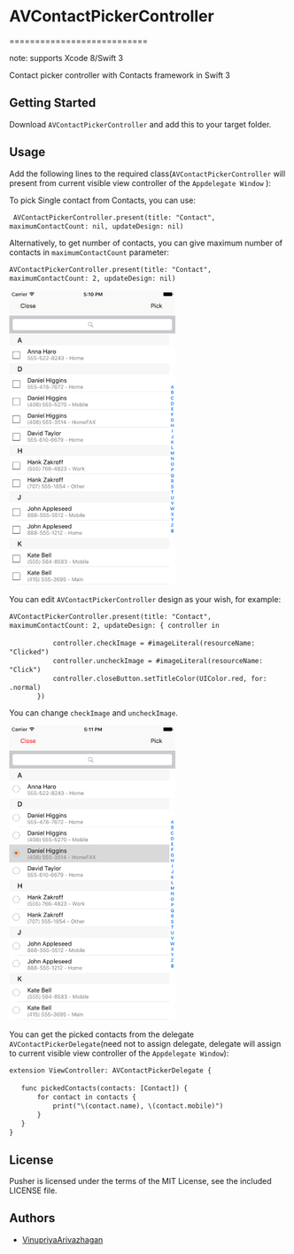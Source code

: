 # AVContactPickerController
===========================

note: supports Xcode 8/Swift 3

Contact picker controller with Contacts framework in Swift 3

## Getting Started

Download `AVContactPickerController` and add this to your target folder.

## Usage

Add the following lines to the required class(`AVContactPickerController` will present from current visible view controller of the `Appdelegate Window` ):

To pick Single contact from Contacts, you can use:
```
 AVContactPickerController.present(title: "Contact", maximumContactCount: nil, updateDesign: nil)
 ```
 
 Alternatively, to get number of contacts, you can give maximum number of contacts in `maximumContactCount` parameter:
 ```
 AVContactPickerController.present(title: "Contact", maximumContactCount: 2, updateDesign: nil)
 ```
 
 <img src="normal.png" alt="normal" width="300"/>
 
 You can edit `AVContactPickerController` design as your wish, for example:
 ```
 AVContactPickerController.present(title: "Contact", maximumContactCount: 2, updateDesign: { controller in
            
            controller.checkImage = #imageLiteral(resourceName: "Clicked")
            controller.uncheckImage = #imageLiteral(resourceName: "Click")
            controller.closeButton.setTitleColor(UIColor.red, for: .normal)
        })
 ```
 You can change `checkImage` and `uncheckImage`.
 
 <img src="updated.png" alt="normal" width="300"/>
 
 You can get the picked contacts from the delegate `AVContactPickerDelegate`(need not to assign delegate, delegate will assign to current visible view controller of the `Appdelegate Window`):
 ````
 extension ViewController: AVContactPickerDelegate {
    
    func pickedContacts(contacts: [Contact]) {
        for contact in contacts {
            print("\(contact.name), \(contact.mobile)")
        }
    }
}
``````

 
 License
-------
Pusher is licensed under the terms of the MIT License, see the included LICENSE file.


Authors
-------
- [VinupriyaArivazhagan](https://github.com/VinupriyaArivazhagan/)
